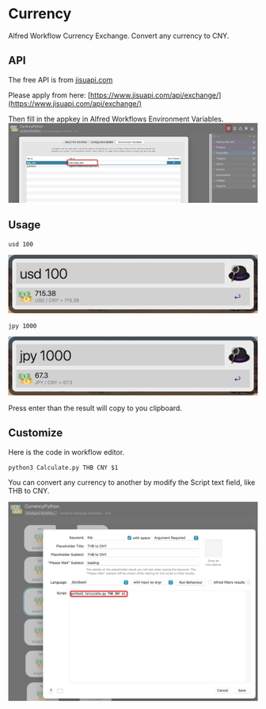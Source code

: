 # Currency

Alfred Workflow Currency Exchange. Convert any currency to CNY.

## API

The free API is from [jisuapi.com](https://www.jisuapi.com/)

Please apply from here:
[https://www.jisuapi.com/api/exchange/](https://www.jisuapi.com/api/exchange/)

Then fill in the appkey in Alfred Workflows Environment Variables.
![app_key](app_key.jpg)

## Usage
```
usd 100
```

![usd](usd.jpg)

```
jpy 1000
```

![jpy](jpy.jpg)

Press enter than the result will copy to you clipboard.

## Customize

Here is the code in workflow editor.

```shell
python3 Calculate.py THB CNY $1
```

You can convert any currency to another by modify the Script text field, like THB to CNY.

![customize](customize.jpg)